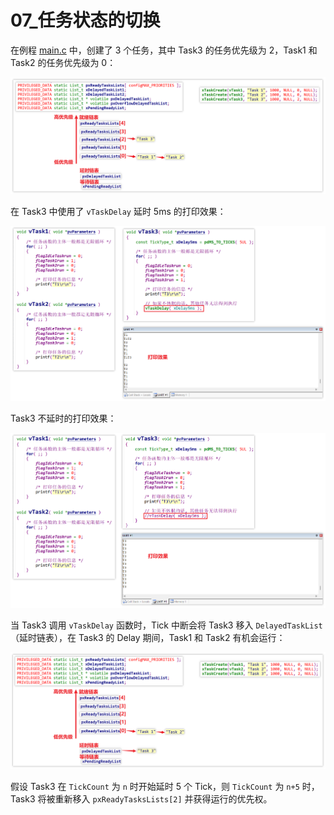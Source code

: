 # 07_任务状态的切换



在例程 [main.c](source/11_freertos_example_scheduler/FreeRTOS/Demo/CORTEX_STM32F103_Keil/main.c) 中，创建了 3 个任务，其中 Task3 的任务优先级为 2，Task1 和 Task2 的任务优先级为 0：

![image-20241127014227462](./img/07_任务状态的切换/image-20241127014227462.png)

在 Task3 中使用了 `vTaskDelay` 延时 5ms 的打印效果：

![image-20241127020727110](./img/07_任务状态的切换/image-20241127020727110.png)

Task3 不延时的打印效果：

![image-20241127020947602](./img/07_任务状态的切换/image-20241127020947602.png)

当 Task3 调用 `vTaskDelay` 函数时，Tick 中断会将 Task3 移入 `DelayedTaskList`（延时链表），在 Task3 的 Delay 期间，Task1 和 Task2 有机会运行：

![image-20241127021714271](./img/07_任务状态的切换/image-20241127021714271.png)

假设 Task3 在 `TickCount` 为 `n` 时开始延时 5 个 Tick，则 `TickCount` 为 `n+5` 时，Task3 将被重新移入 `pxReadyTasksLists[2]` 并获得运行的优先权。
